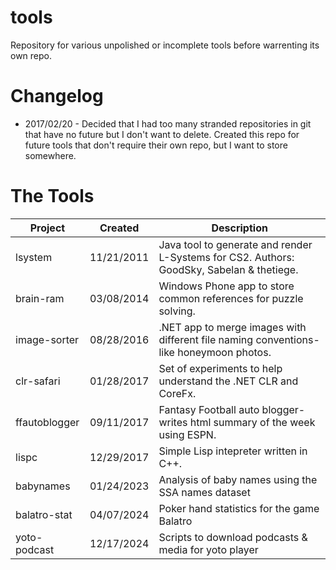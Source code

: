 # tools
Repository for various unpolished or incomplete tools before warrenting its own repo.

# Changelog

* 2017/02/20 - Decided that I had too many stranded repositories in git that have no future but I don't want to delete. Created this repo for future tools that don't require their own repo, but I want to store somewhere.

# The Tools

| Project              | Created    | Description                                                                               |
| -------------------- | ---------- | ----------------------------------------------------------------------------------------- |
| lsystem              | 11/21/2011 | Java tool to generate and render L-Systems for CS2. Authors: GoodSky, Sabelan & thetiege. |
| brain-ram            | 03/08/2014 | Windows Phone app to store common references for puzzle solving.                          |
| image-sorter         | 08/28/2016 | .NET app to merge images with different file naming conventions- like honeymoon photos.   |
| clr-safari           | 01/28/2017 | Set of experiments to help understand the .NET CLR and CoreFx.                            |
| ffautoblogger        | 09/11/2017 | Fantasy Football auto blogger- writes html summary of the week using ESPN.                |
| lispc                | 12/29/2017 | Simple Lisp intepreter written in C++.                                                    |
| babynames            | 01/24/2023 | Analysis of baby names using the SSA names dataset                                        |
| balatro-stat         | 04/07/2024 | Poker hand statistics for the game Balatro                                                |
| yoto-podcast         | 12/17/2024 | Scripts to download podcasts & media for yoto player                                      |